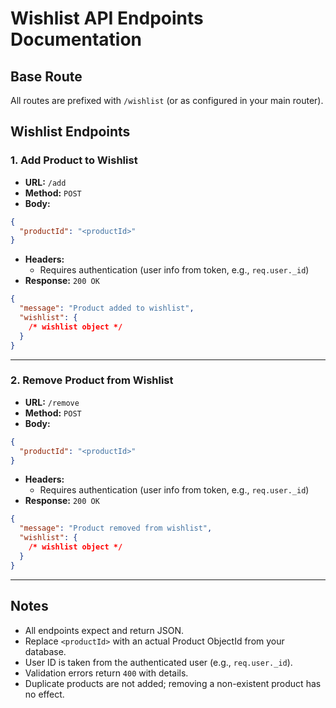 # Wishlist API Endpoints Documentation


## Base Route

All routes are prefixed with `/wishlist` (or as configured in your main router).

## Wishlist Endpoints

### 1. Add Product to Wishlist

- **URL:** `/add`
- **Method:** `POST`
- **Body:**

```json
{
  "productId": "<productId>"
}
```

- **Headers:**
  - Requires authentication (user info from token, e.g., `req.user._id`)
- **Response:** `200 OK`

```json
{
  "message": "Product added to wishlist",
  "wishlist": {
    /* wishlist object */
  }
}
```

---

### 2. Remove Product from Wishlist

- **URL:** `/remove`
- **Method:** `POST`
- **Body:**

```json
{
  "productId": "<productId>"
}
```

- **Headers:**
  - Requires authentication (user info from token, e.g., `req.user._id`)
- **Response:** `200 OK`

```json
{
  "message": "Product removed from wishlist",
  "wishlist": {
    /* wishlist object */
  }
}
```

---

## Notes

- All endpoints expect and return JSON.
- Replace `<productId>` with an actual Product ObjectId from your database.
- User ID is taken from the authenticated user (e.g., `req.user._id`).
- Validation errors return `400` with details.
- Duplicate products are not added; removing a non-existent product has no effect.
